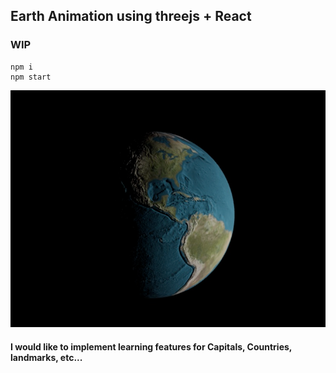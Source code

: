 ## Earth Animation using threejs + React
### WIP
```
npm i
npm start
```
![image](./earth.png)
#### I would like to implement learning features for Capitals, Countries, landmarks, etc...
